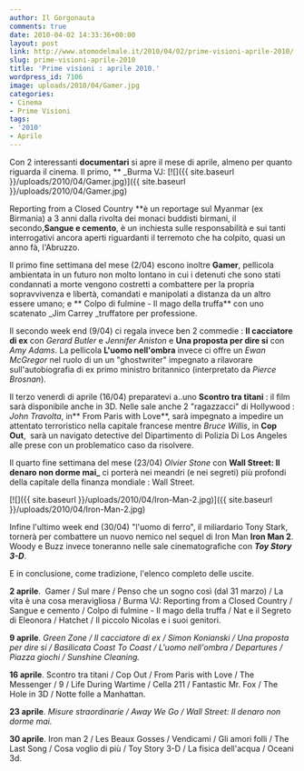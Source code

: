 ```yaml
---
author: Il Gorgonauta
comments: true
date: 2010-04-02 14:33:36+00:00
layout: post
link: http://www.atomodelmale.it/2010/04/02/prime-visioni-aprile-2010/
slug: prime-visioni-aprile-2010
title: 'Prime visioni : aprile 2010.'
wordpress_id: 7106
image: uploads/2010/04/Gamer.jpg
categories:
- Cinema
- Prime Visioni
tags:
- '2010'
- Aprile
---
```


Con 2 interessanti **documentari** si apre il mese di aprile, almeno per  quanto riguarda il cinema. Il primo, ** _Burma  VJ: [![]({{ site.baseurl }}/uploads/2010/04/Gamer.jpg)]({{ site.baseurl }}/uploads/2010/04/Gamer.jpg)

Reporting from a Closed  Country **è un reportage sul Myanmar (ex Birmania) a 3 anni dalla rivolta dei monaci buddisti birmani, il secondo,**Sangue e cemento**, è un inchiesta sulle responsabilità e sui tanti interrogativi ancora aperti riguardanti il terremoto che ha colpito, quasi un anno fà, l'Abruzzo.

Il primo fine settimana del mese (2/04) escono inoltre **Gamer**, pellicola ambientata in un futuro non molto lontano in cui i detenuti che sono stati condannati a morte vengono costretti a combattere per la propria sopravvivenza e libertà, comandati e manipolati a distanza da un altro essere umano; e ** Colpo  di fulmine - Il mago della truffa** con uno scatenato _Jim Carrey _truffatore per professione.

Il secondo week end (9/04) ci regala invece ben 2 commedie : **Il cacciatore di ex** con _Gerard Butler_ e _Jennifer Aniston_ e **Una proposta per dire si** con _Amy Adams_. La pellicola **L'uomo nell'ombra** invece ci offre un _Ewan McGregor_ nel ruolo di un un "ghostwriter" impegnato a rilavorare sull'autobiografia di ex primo ministro britannico (interpretato da _Pierce Brosnan_).

Il terzo venerdì di aprile (16/04) preparatevi a..uno **Scontro tra titani** : il film sarà disponibile anche in 3D. Nelle sale anche 2 "ragazzacci" di Hollywood : _John Travolta_, in** From Paris  with Love**, sarà impegnato a impedire un attentato terroristico nella capitale francese mentre _Bruce Willis_, in **Cop Out**,  sarà un navigato detective del Dipartimento di Polizia Di Los  Angeles alle prese con un problematico caso da risolvere.

Il quarto fine settimana del mese (23/04) _Olvier Stone_ con **Wall  Street: Il  denaro non dorme mai_** ci porterà nei meandri (e nei segreti) più profondi della capitale della finanza mondiale : Wall Street.

[![]({{ site.baseurl }}/uploads/2010/04/Iron-Man-2.jpg)]({{ site.baseurl }}/uploads/2010/04/Iron-Man-2.jpg)

Infine l'ultimo week end (30/04) "l'uomo di ferro", il miliardario Tony Stark, tornerà per combattere un nuovo nemico nel sequel di Iron Man **Iron Man 2**. Woody e Buzz invece toneranno nelle sale cinematografiche con **_Toy Story 3-D_**.

E in conclusione, come tradizione, l'elenco completo delle uscite.

**2 aprile**.  Gamer / Sul mare / Penso che un sogno così (dal 31 marzo) /  La vita è una cosa meravigliosa / Burma  VJ: Reporting from a Closed  Country / Sangue e cemento / Colpo  di fulmine - Il mago della truffa /  Nat e il Segreto  di Eleonora / Hatchet / Il  piccolo Nicolas e i suoi  genitori.

**9 aprile**. _Green Zone / Il cacciatore di ex / Simon Konianski / Una  proposta per dire  si / Basilicata  Coast To Coast / L'uomo nell'ombra /  Departures / Piazza giochi / Sunshine  Cleaning._

**16 aprile**. Scontro tra titani / Cop Out / From Paris  with Love / The  Messenger / 9 / Life During  Wartime / Cella 211 / Fantastic Mr. Fox /  The Hole in 3D / Notte folle  a Manhattan.

**23 aprile**. _Misure  straordinarie / Away  We Go / Wall  Street: Il  denaro non dorme mai._

**30 aprile**. Iron man 2 / Les Beaux Gosses / Vendicami / Gli amori  folli / The Last Song / Cosa voglio di  più / Toy Story 3-D / La fisica   dell'acqua / Oceani 3d.
